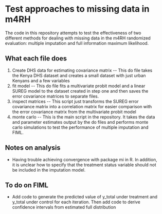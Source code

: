 # Test approaches to missing data in m4RH
The code in this repository attempts to test the effectiveness of two different methods for dealing with missing data in the m4RH randomized evaluation: multiple imputation and full information maximum likelihood.

## What each file does
1. Create DHS data for estimating covariance matrix -- This do file takes the Kenya DHS dataset and creates a small dataset with just urban Kenyans and a few variables
2. fit model -- This do file fits a multivariate probit model and a linear SUREG model to the dataset created in step one and then saves the error covariance matrices to separate files.
3. inspect matrices -- This script just transforms the SUREG error covariance matrix into a correlation matrix for easier comparison with the error covariance matrix from the multivariate probit model
4. monte carlo -- This is the main script in the repository.  It takes the data and parameter estimates output by the do files and performs monte carlo simulations to test the performance of multiple imputation and FIML.


## Notes on analysis
- Having trouble achieving convergence with package mi in R.  In addition, it is unclear how to specify that the treatment status variable should not be included in the imputation model.

## To do on FIML
- Add code to generate the predicted value of y_total under treatment and y_total under control for each iteration.  Then add code to derive confidence intervals from estimated full distribution
